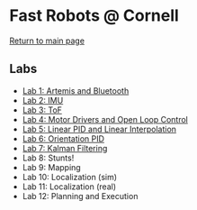 # Fast Robots @ Cornell

[Return to main page](../index.md)

## Labs

* [Lab 1: Artemis and Bluetooth](./Lab1.md)
* [Lab 2: IMU](./Lab2.md)
* [Lab 3: ToF](./Lab3.md)
* [Lab 4: Motor Drivers and Open Loop Control](./Lab4.md)
* [Lab 5: Linear PID and Linear Interpolation](./Lab5.md)
* [Lab 6: Orientation PID](./Lab6.md)
* [Lab 7: Kalman Filtering](./Lab7.md)
* Lab 8: Stunts!
* Lab 9: Mapping
* Lab 10: Localization (sim)
* Lab 11: Localization (real)
* Lab 12: Planning and Execution
